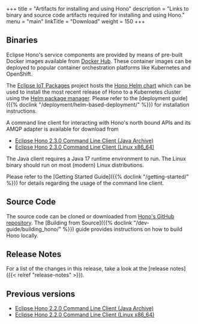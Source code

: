 +++
title = "Artifacts for installing and using Hono"
description = "Links to binary and source code artifacts required for installing and using Hono."
menu = "main"
linkTitle = "Download"
weight = 150
+++

## Binaries

Eclipse Hono's service components are provided by means of pre-built Docker images available from
[Docker Hub](https://hub.docker.com/u/eclipse/). These container images can be deployed to popular
container orchestration platforms like Kubernetes and OpenShift.

The [Eclipse IoT Packages](https://www.eclipse.org/packages/) project hosts the
[Hono Helm chart](https://github.com/eclipse/packages/tree/master/charts/hono)
which can be used to install the most recent release of Hono to a Kubernetes cluster
using the [Helm package manager](https://helm.sh).
Please refer to the [deployment guide]({{% doclink "/deployment/helm-based-deployment/" %}})
for installation instructions.

A command line client for interacting with Hono's north bound APIs and its AMQP adapter is available for download from

* [Eclipse Hono 2.3.0 Command Line Client (Java Archive)](https://www.eclipse.org/downloads/download.php?file=/hono/hono-cli-2.3.0-exec.jar)
* [Eclipse Hono 2.3.0 Command Line Client (Linux x86_64)](https://www.eclipse.org/downloads/download.php?file=/hono/hono-cli-2.3.0)

The Java client requires a Java 17 runtime environment to run. The Linux binary should run on most (modern) Linux distributions.

Please refer to the [Getting Started Guide]({{% doclink "/getting-started/" %}}) for details regarding the usage of the command
line client.

## Source Code

The source code can be cloned or downloaded from [Hono's GitHub repository](https://github.com/eclipse-hono/hono).
The [Building from Source]({{% doclink "/dev-guide/building_hono/" %}}) guide provides instructions on how to build Hono locally.

## Release Notes

For a list of the changes in this release, take a look at the [release notes]({{< relref "release-notes" >}}).

## Previous versions

* [Eclipse Hono 2.2.0 Command Line Client (Java Archive)](https://www.eclipse.org/downloads/download.php?file=/hono/hono-cli-2.2.0-exec.jar)
* [Eclipse Hono 2.2.0 Command Line Client (Linux x86_64)](https://www.eclipse.org/downloads/download.php?file=/hono/hono-cli-2.2.0)
